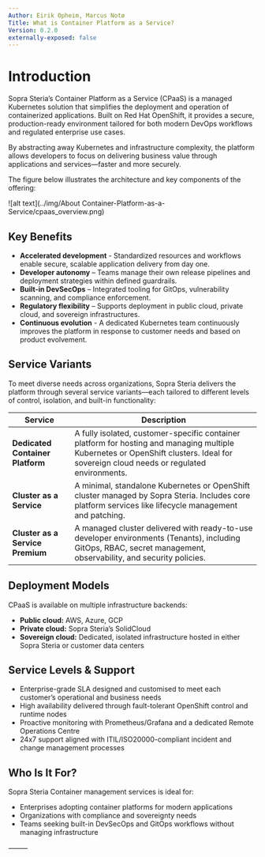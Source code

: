 ```yaml
---
Author: Eirik Opheim, Marcus Notø
Title: What is Container Platform as a Service?
Version: 0.2.0
externally-exposed: false
---
```

# Introduction
Sopra Steria’s Container Platform as a Service (CPaaS) is a managed Kubernetes solution that simplifies the deployment and operation of containerized applications. Built on Red Hat OpenShift, it provides a secure, production-ready environment tailored for both modern DevOps workflows and regulated enterprise use cases.

By abstracting away Kubernetes and infrastructure complexity, the platform allows developers to focus on delivering business value through applications and services—faster and more securely.

The figure below illustrates the architecture and key components of the offering:

![alt text](../img/About Container-Platform-as-a-Service/cpaas_overview.png)

## Key Benefits

* **Accelerated development** - Standardized resources and workflows enable secure, scalable application delivery from day one.
* **Developer autonomy** – Teams manage their own release pipelines and deployment strategies within defined guardrails.
* **Built-in DevSecOps** – Integrated tooling for GitOps, vulnerability scanning, and compliance enforcement.
* **Regulatory flexibility** – Supports deployment in public cloud, private cloud, and sovereign infrastructures.
* **Continuous evolution**  - A dedicated Kubernetes team continuously improves the platform in response to customer needs and based on product evolvement.


## Service Variants

To meet diverse needs across organizations, Sopra Steria delivers the platform through several service variants—each tailored to different levels of control, isolation, and built-in functionality:

| Service                     | Description |
|-----------------------------|-------------|
| **Dedicated Container Platform** | A fully isolated, customer-specific container platform for hosting and managing multiple Kubernetes or OpenShift clusters. Ideal for sovereign cloud needs or regulated environments. |
| **Cluster as a Service**         | A minimal, standalone Kubernetes or OpenShift cluster managed by Sopra Steria. Includes core platform services like lifecycle management and patching. |
| **Cluster as a Service Premium** | A managed cluster delivered with ready-to-use developer environments (Tenants), including GitOps, RBAC, secret management, observability, and security policies. |



## Deployment Models

CPaaS is available on multiple infrastructure backends:

* **Public cloud:** AWS, Azure, GCP
* **Private cloud:** Sopra Steria’s SolidCloud
* **Sovereign cloud:** Dedicated, isolated infrastructure hosted in either Sopra Steria or customer data centers


## Service Levels & Support

* Enterprise-grade SLA designed and customised to meet each customer’s operational and business needs
* High availability delivered through fault-tolerant OpenShift control and runtime nodes
* Proactive monitoring with Prometheus/Grafana and a dedicated Remote Operations Centre
* 24x7 support aligned with ITIL/ISO20000-compliant incident and change management processes

## Who Is It For?

Sopra Steria Container management services is ideal for:

* Enterprises adopting container platforms for modern applications
* Organizations with compliance and sovereignty needs
* Teams seeking built-in DevSecOps and GitOps workflows without managing infrastructure

⸻

